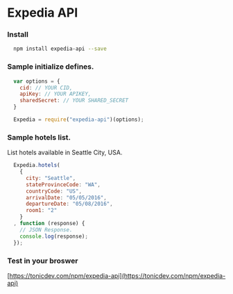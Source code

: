 # Expedia API

### Install
```bash
  npm install expedia-api --save
```

### Sample initialize defines.
```javascript
  var options = {
    cid: // YOUR CID,
    apiKey: // YOUR APIKEY,
    sharedSecret: // YOUR SHARED_SECRET
  }

  Expedia = require("expedia-api")(options);
```

### Sample hotels list.
List hotels available in Seattle City, USA.
```javascript
  Expedia.hotels(
    {
      city: "Seattle",
      stateProvinceCode: "WA",
      countryCode: "US",
      arrivalDate: "05/05/2016",
      departureDate: "05/08/2016",
      room1: "2"
    }
  , function (response) {
    // JSON Response.
    console.log(response);
  });
```

### Test in your broswer
[https://tonicdev.com/npm/expedia-api](https://tonicdev.com/npm/expedia-api)
